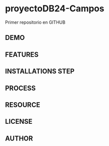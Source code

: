 # proyectoDB24-Campos
Primer repositorio en GITHUB

## DEMO
## FEATURES
## INSTALLATIONS STEP
## PROCESS
## RESOURCE
## LICENSE
## AUTHOR
